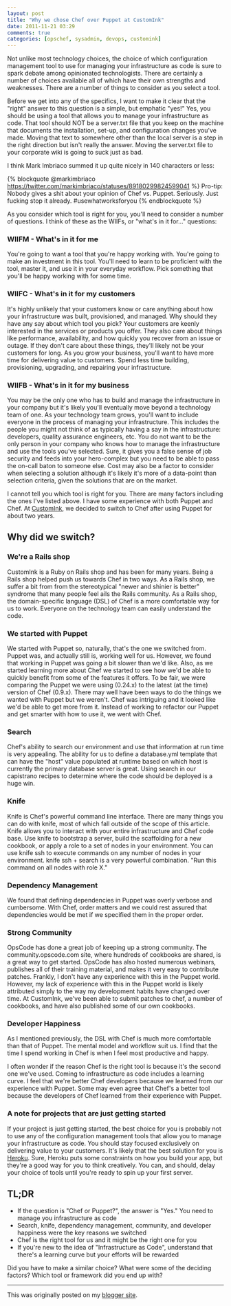 ```yaml
---
layout: post
title: "Why we chose Chef over Puppet at CustomInk"
date: 2011-11-21 03:29
comments: true
categories: [opschef, sysadmin, devops, customink]
---
```

Not unlike most technology choices, the choice of which configuration management tool to use for managing your infrastructure as code is sure to spark debate among opinionated technologists. There are certainly a number of choices available all of which have their own strengths and weaknesses. There are a number of things to consider as you select a tool.

Before we get into any of the specifics, I want to make it clear that the "right" answer to this question is a simple, but emphatic "yes!" Yes, you should be using a tool that allows you to manage your infrastructure as code. That tool should NOT be a server.txt file that you keep on the machine that documents the installation, set-up, and configuration changes you've made. Moving that text to somewhere other than the local server is a step in the right direction but isn't really the answer. Moving the server.txt file to your corporate wiki is going to suck just as bad.

I think Mark Imbriaco summed it up quite nicely in 140 characters or less:

{% blockquote @markimbriaco https://twitter.com/markimbriaco/statuses/89180299824599041 %}
Pro-tip: Nobody gives a shit about your opinion of Chef vs. Puppet. Seriously. Just fucking stop it already. #usewhatworksforyou
{% endblockquote %}

As you consider which tool is right for you, you'll need to consider a number of questions. I think of these as the WIIFs, or "what's in it for..." questions:
<!--more-->
### WIIFM - What's in it for me
You're going to want a tool that you're happy working with. You're going to make an investment in this tool. You'll need to learn to be proficient with the tool, master it, and use it in your everyday workflow. Pick something that you'll be happy working with for some time.

### WIIFC - What's in it for my customers
It's highly unlikely that your customers know or care anything about how your infrastructure was built, provisioned, and managed. Why should they have any say about which tool you pick? Your customers are keenly interested in the services or products you offer. They also care about things like performance, availability, and how quickly you recover from an issue or outage. If they don't care about these things, they'll likely not be your customers for long. As you grow your business, you'll want to have more time for delivering value to customers. Spend less time building, provisioning, upgrading, and repairing your infrastructure.

### WIIFB - What's in it for my business
You may be the only one who has to build and manage the infrastructure in your company but it's likely you'll eventually move beyond a technology team of one. As your technology team grows, you'll want to include everyone in the process of managing your infrastructure. This includes the people you might not think of as typically having a say in the infrastructure: developers, quality assurance engineers, etc. You do not want to be the only person in your company who knows how to manage the infrastructure and use the tools you've selected. Sure, it gives you a false sense of job security and feeds into your hero-complex but you need to be able to pass the on-call baton to someone else. Cost may also be a factor to consider when selecting a solution although it's likely it's more of a data-point than selection criteria, given the solutions that are on the market.

I cannot tell you which tool is right for you. There are many factors including the ones I've listed above. I have some experience with both Puppet and Chef. At [CustomInk](http://www.customink.com), we decided to switch to Chef after using Puppet for about two years.

## Why did we switch?
### We're a Rails shop
CustomInk is a Ruby on Rails shop and has been for many years. Being a Rails shop helped push us towards Chef in two ways. As a Rails shop, we suffer a bit from from the stereotypical "newer and shinier is better" syndrome that many people feel ails the Rails community. As a Rails shop, the domain-specific language (DSL) of Chef is a more comfortable way for us to work. Everyone on the technology team can easily understand the code.

### We started with Puppet
We started with Puppet so, naturally, that's the one we switched from. Puppet was, and actually still is, working well for us. However, we found that working in Puppet was going a bit slower than we'd like. Also, as we started learning more about Chef we started to see how we'd be able to quickly benefit from some of the features it offers. To be fair, we were comparing the Puppet we were using (0.24.x) to the latest (at the time) version of Chef (0.9.x). There may well have been ways to do the things we wanted with Puppet but we weren't. Chef was intriguing and it looked like we'd be able to get more from it. Instead of working to refactor our Puppet and get smarter with how to use it, we went with Chef.

### Search
Chef's ability to search our environment and use that information at run time is very appealing. The ability for us to define a database.yml template that can have the "host" value populated at runtime based on which host is currently the primary database server is great. Using search in our capistrano recipes to determine where the code should be deployed is a huge win.

### Knife
Knife is Chef's powerful command line interface. There are many things you can do with knife, most of which fall outside of the scope of this article. Knife allows you to interact with your entire infrastructure and Chef code base. Use knife to bootstrap a server, build the scaffolding for a new cookbook, or apply a role to a set of nodes in your environment. You can use knife ssh to execute commands on any number of nodes in your environment. knife ssh + search is a very powerful combination. "Run this command on all nodes with role X."

### Dependency Management
We found that defining dependencies in Puppet was overly verbose and cumbersome. With Chef, order matters and we could rest assured that dependencies would be met if we specified them in the proper order.

### Strong Community
OpsCode has done a great job of keeping up a strong community. The community.opscode.com site, where hundreds of cookbooks are shared, is a great way to get started. OpsCode has also hosted numerous webinars, publishes all of their training material, and makes it very easy to contribute patches. Frankly, I don't have any experience with this in the Puppet world. However, my lack of experience with this in the Puppet world is likely attributed simply to the way my development habits have changed over time. At CustomInk, we've been able to submit patches to chef, a number of cookbooks, and have also published some of our own cookbooks.

### Developer Happiness
As I mentioned previously, the DSL with Chef is much more comfortable than that of Puppet. The mental model and workflow suit us. I find that the time I spend working in Chef is when I feel most productive and happy.

I often wonder if the reason Chef is the right tool is because it's the second one we've used. Coming to infrastructure as code includes a learning curve. I feel that we're better Chef developers because we learned from our experience with Puppet. Some may even agree that Chef's a better tool because the developers of Chef learned from their experience with Puppet.

### A note for projects that are just getting started
If your project is just getting started, the best choice for you is probably not to use any of the configuration management tools that allow you to manage your infrastructure as code. You should stay focused exclusively on delivering value to your customers. It's likely that the best solution for you is [Heroku](http://www.heroku.com/). Sure, Heroku puts some constraints on how you build your app, but they're a good way for you to think creatively. You can, and should, delay your choice of tools until you're ready to spin up your first server.

## TL;DR

* If the question is "Chef or Puppet?", the answer is "Yes." You need to manage you infrastructure as code
* Search, knife, dependency management, community, and developer happiness were the key reasons we switched
* Chef is the right tool for us and it might be the right one for you
* If you're new to the idea of "Infrastructure as Code", understand that there's a learning curve but your efforts will be rewarded

Did you have to make a similar choice? What were some of the deciding factors? Which tool or framework did you end up with?

---
This was originally posted on my [blogger site](http://nathenharvey.blogspot.com/2011/11/why-we-chose-puppet-over-chef-at.html).
